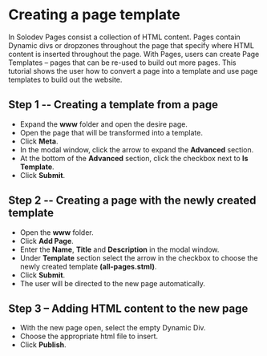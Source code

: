 # Creating a page template

In Solodev Pages consist a collection of HTML content. Pages contain Dynamic divs or dropzones throughout the page that specify where HTML content is inserted throughout the page. With Pages, users can create Page Templates – pages that can be re-used to build out more pages. This tutorial shows the user how to convert a page into a template and use page templates to build out the website. 

## Step 1 -- Creating a template from a page

* Expand the **www** folder and open the desire page.
* Open the page that will be transformed into a template. 
* Click **Meta**. 
* In the modal window, click the arrow to expand the **Advanced** section.
* At the bottom of the **Advanced** section, click the checkbox next to **Is Template**.
* Click **Submit**.

## Step 2 -- Creating a page with the newly created template

* Open the **www** folder. 
* Click **Add Page**.
* Enter the **Name**, **Title** and **Description** in the modal window. 
* Under **Template** section select the arrow in the checkbox to choose the newly created template **(all-pages.stml)**.
* Click **Submit**. 
* The user will be directed to the new page automatically. 
 
## Step 3 – Adding HTML content to the new page 

* With the new page open, select the empty Dynamic Div.
* Choose the appropriate html file to insert. 
* Click **Publish**. 